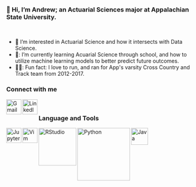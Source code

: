 ### 👋 Hi, I’m Andrew; an Actuarial Sciences major at Appalachian State University.

<br />

- 👀 I’m interested in Actuarial Science and how it intersects with Data Science.
- 🏫: I’m currently learning Acuarial Science through school, and how to utilize machine learning models to better predict future outcomes.
- 🏃‍♂️: Fun fact: I love to run, and ran for App's varsity Cross Country and Track team from 2012-2017.

### Connect with me
[<img align="left" alt="Gmail" width="40px" src="https://img.icons8.com/fluency/48/000000/gmail-new.png" />](vandenbergam@appstate.edu)
[<img align="left" alt="LinkedIn" width="40px" src="https://img.icons8.com/color/48/000000/linkedin.png" />](https://www.linkedin.com/in/andrew-vandenberg-676290b8/?trk=public-profile-join-page)

<br />

### Language and Tools
<img align="left" alt="Jupyter Notebook" width="40px" src="https://github.com/jupyter/jupyter.github.io/blob/master/assets/main-logo.svg" />
<img align="left" alt="Vim" width="40px" src="https://user-images.githubusercontent.com/8083855/30329899-bffb884c-97e4-11e7-8b93-f8e4bed7338a.png" />
<img align="left" alt="RStudio" width="100px" src="https://www.rstudio.com/wp-content/uploads/2018/10/RStudio-Logo.png" />
<img align="left" alt="Python" width="140px" src="https://www.python.org/static/community_logos/python-logo-master-v3-TM.png" />
<img align="left" alt="Java" width="45px" src="https://img.icons8.com/ios/50/000000/java-files--v1.png" />

